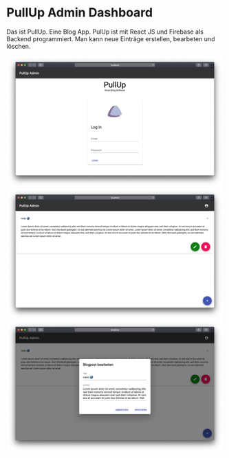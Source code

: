 # PullUp Admin Dashboard

Das ist PullUp. Eine Blog App.
PulUp ist mit React JS und Firebase als Backend programmiert.
Man kann neue Einträge erstellen, bearbeten und löschen. 

<img src="./assats/1.png">

<img src="./assats/2.png">

<img src="./assats/3.png">
